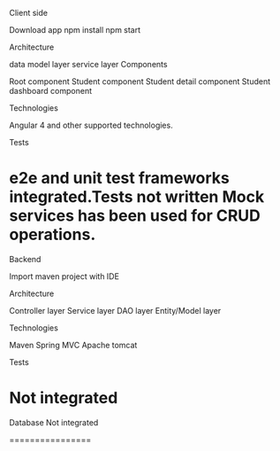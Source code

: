 Client side

Download app
npm install
npm start

Architecture

data model layer
service layer
Components

Root component
Student component
Student detail component
Student dashboard component

Technologies

Angular 4 and other supported technologies.

Tests

e2e and unit test frameworks integrated.Tests not written
Mock services has been used for CRUD operations.
==================
Backend

Import maven project with IDE

Architecture

Controller layer
Service layer
DAO layer
Entity/Model layer

Technologies

Maven
Spring MVC
Apache tomcat

Tests

Not integrated
=================
Database
Not integrated

================
